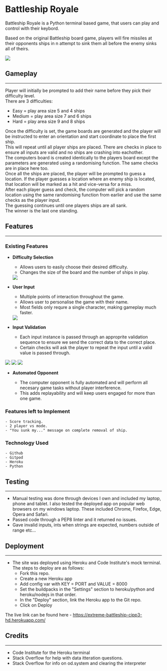 # Battleship Royale

Battleship Royale is a Python terminal based game, that users can play and control with their keybord.

Based on the original Battleship board game, players will fire missiles at their opponents ships in n attempt to sink them all before the enemy sinks all of theirs.

<img src="readme_images/banner.PNG">

## Gameplay
<hr>
Player will initially be prompted to add their name before they pick their difficulty level.<br>
There are 3 difficulties:

- Easy = play area size 5 and 4 ships
- Medium = play area size 7 and 6 ships
- Hard = play area size 9 and 8 ships

Once the difficulty is set, the game boards are generated and the player will be instructed to enter an orientation and start coordinate to place the first ship. <br>
This will repeat until all player ships are placed. There are checks in place to ensure all inputs are valid and no ships are crashing into eachother.<br>
The computers board is created identically to the players board except the parameters are generated using a randomising function. The same checks are in place here too. <br>
Once all the ships are placed, the player will be prompted to guess a location. If the player guesses a location where an enemy ship is located, that location will be marked as a hit and vice-versa for a miss.<br>
After each player guess and check, the computer will pick a random location using the same randomising function from earlier and use the same checks as the player input.<br>
The guessing continues until one players ships are all sank.<br>
The winner is the last one standing.
   
## Features
<hr>

### Existing Features

- __Difficulty Selection__

  - Allows users to easily choose their desired difficulty.
  - Changes the size of the board and the number of ships in play.
  
  <img src="readme_images/input.PNG">

- __User Input__

  - Multiple points of interaction throughout the game.
  - Allows user to personalise the game with their name.
  - Most fields only requre a single character, making gameplay much faster.
  
  <img src="readme_images/guess.PNG">

- __Input Validation__

    - Each input instance is passed through an approprite validation sequence to ensure we send the correct data to the correct place.
    - Certain checks will ask the player to repeat the input until a valid value is passed through.

<img src="readme_images/check.PNG">
<img src="readme_images/check2.PNG">
<img src="readme_images/check3.PNG">

- __Automated Opponent__

    - The computer opponent is fully automated and will perform all necesary game tasks without player interference.
    - This adds replayability and will keep users engaged for more than one game.

### Features left to Implement

    - Score tracking.
    - 2 player vs mode.
    - "You sunk my..." message on complete removal of ship.

### Technology Used 

    - Github
    - Gitpod
    - Heroku
    - Python

## Testing

<hr>

- Manual testing was done through devices I own and included my laptop, phone and tablet. I also tested the      deployed app on popular web browsers on my windows laptop. These included Chrome, Firefox, Edge, Opera and  Safari.
- Passed code through a PEP8 linter and it returned no issues.
- Gave invalid inputs, ints when strings are expected, numbers outside of range etc...

## Deployment

<hr>

- The site was deployed using Heroku and Code Institute's mock terminal. The steps to deploy are as follows: 
  - Fork this repo.
  - Create a new Heroku app
  - Add config var with KEY = PORT and VALUE = 8000
  - Set the buildpacks in the "Settings" section to heroku/python and heroku/nodejs in that order.
  - In the "Deploy" section, link the Heroku app to the Git repo.
  - Click on Deploy

The live link can be found here - https://extreme-battleship-cipp3-hd.herokuapp.com/


## Credits 

<hr>

- Code Institute for the Heroku terminal
- Stack Overflow for help with data itteration questions.
- Stack Overflow for info on od.system and clearing the interpreter